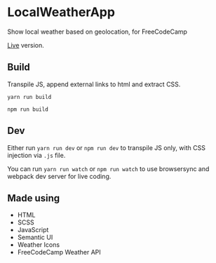 # LocalWeatherApp
Show local weather based on geolocation, for FreeCodeCamp

[Live](https://azdanov.github.io/LocalWeatherApp/) version.

## Build
Transpile JS, append external links to html and extract CSS.

`yarn run build`

`npm run build`

## Dev
Either run `yarn run dev` or `npm run dev` to transpile JS only, with CSS injection via `.js` file.

You can run `yarn run watch` or `npm run watch` to use browsersync and webpack dev server for live coding.

## Made using
* HTML
* SCSS
* JavaScript
* Semantic UI
* Weather Icons
* FreeCodeCamp Weather API
